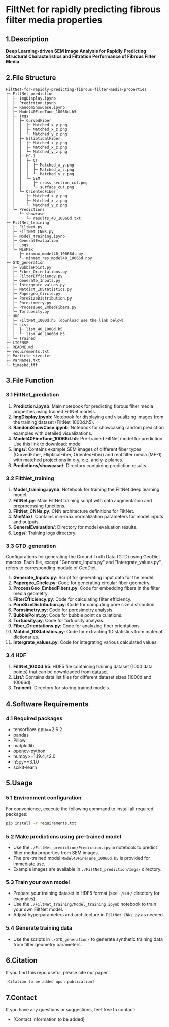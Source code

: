 # FiltNet for rapidly predicting fibrous filter media properties

## 1.Description

**Deep Learning-driven SEM Image Analysis for Rapidly Predicting Structural Characteristics and Filtration Performance of Fibrous Filter Media**

## 2.File Structure
```
FiltNet-for-rapidly-predicting-fibrous-filter-media-properties
├─ FiltNet_prediction
│  ├─ ImgDisplay.ipynb
│  ├─ Prediction.ipynb
│  ├─ RandomShowCase.ipynb
│  ├─ Model40FineTune_10066d.h5
│  ├─ Imgs
│  │  ├─ CurvedFiber
│  │  │  ├─ Matched_x_y.png
│  │  │  ├─ Matched_x_z.png
│  │  │  └─ Matched_y_z.png
│  │  ├─ EllipticalFiber
│  │  │  ├─ Matched_x_y.png
│  │  │  ├─ Matched_x_z.png
│  │  │  └─ Matched_y_z.png
│  │  ├─ MF-1
│  │  │  ├─ CT
│  │  │  │  ├─ Matched_x_y.png
│  │  │  │  ├─ Matched_x_z.png
│  │  │  │  └─ Matched_y_z.png
│  │  │  └─ SEM
│  │  │     ├─ cross_section_cut.png
│  │  │     └─ surface_cut.png
│  │  └─ OrientedFiber
│  │     ├─ Matched_x_y.png
│  │     ├─ Matched_x_z.png
│  │     └─ Matched_y_z.png
│  └─ Predictions
│     └─ showcase
│        └─ results_40_10066d.txt
├─ FiltNet_training
│  ├─ FiltNet.py
│  ├─ FiltNet_CNNs.py
│  ├─ Model_training.ipynb
│  ├─ GeneralEvaluation
│  ├─ Logs
│  └─ MinMax
│     ├─ minmax_model40_10066d.npy
│     └─ minmax_res_model40_10066d.npy
├─ GTD_generation
│  ├─ BubblePoint.py
│  ├─ Fiber_Orientations.py
│  ├─ FilterEfficiency.py
│  ├─ Generate_Inputs.py
│  ├─ Intergrate_values.py
│  ├─ Matdict_1DStatistics.py
│  ├─ Papergeo_Circle.py
│  ├─ PoreSizeDistribution.py
│  ├─ Porosimetry.py
│  ├─ ProcessGeo_EmbedFibers.py
│  └─ Tortuosity.py
├─ HDF
│  ├─ FiltNet_1000d.h5 (download use the link below)
│  ├─ List
│  │  ├─ list_40_1000d.h5
│  │  └─ list_40_10066d.h5
│  └─ Trained
├─ LICENSE
├─ README.md
├─ requirements.txt
├─ Particle_size.txt
├─ VarNames.txt
└─ timesbd.ttf

```

## 3.File Function

### 3.1 FiltNet_prediction
1. **Prediction.ipynb**: Main notebook for predicting fibrous filter media properties using trained FiltNet models.
2. **ImgDisplay.ipynb**: Notebook for displaying and visualizing images from the training dataset (FiltNet_1000d.h5).
3. **RandomShowCase.ipynb**: Notebook for showcasing random prediction examples with detailed visualizations.
4. **Model40FineTune_10066d.h5**: Pre-trained FiltNet model for prediction. Use this link to download: [model](https://1drv.ms/u/c/4790a4376137575d/EagLVo9ZYipKvPk3hqT0VCAB-XRfgUbIrv4lCOF6qdY01g?e=0qXpDF)
5. **Imgs/**: Contains example SEM images of different fiber types (CurvedFiber, EllipticalFiber, OrientedFiber) and real filter media (MF-1) with matched projections in x-y, x-z, and y-z planes.
6. **Predictions/showcase/**: Directory containing prediction results.

### 3.2 FiltNet_training
1. **Model_training.ipynb**: Notebook for training the FiltNet deep learning model.
2. **FiltNet.py**: Main FiltNet training script with data augmentation and preprocessing functions.
3. **FiltNet_CNNs.py**: CNN architecture definitions for FiltNet.
4. **MinMax/**: Contains min-max normalization parameters for model inputs and outputs.
5. **GeneralEvaluation/**: Directory for model evaluation results.
6. **Logs/**: Training logs directory.

### 3.3 GTD_generation
Configurations for generating the Ground Truth Data (GTD) using GeoDict macros. Each file, except "Generate_Inputs.py" and "Intergrate_values.py", refers to corresponding module of GeoDict. 
1. **Generate_Inputs.py**: Script for generating input data for the model.
2. **Papergeo_Circle.py**: Code for generating circular fiber geometry.
3. **ProcessGeo_EmbedFibers.py**: Code for embedding fibers in the filter media geometry.
4. **FilterEfficiency.py**: Code for calculating filter efficiency.
5. **PoreSizeDistribution.py**: Code for computing pore size distribution.
6. **Porosimetry.py**: Code for porosimetry analysis.
7. **BubblePoint.py**: Code for bubble point calculations.
8. **Tortuosity.py**: Code for tortuosity analysis.
9. **Fiber_Orientations.py**: Code for analyzing fiber orientations.
10. **Matdict_1DStatistics.py**: Code for extracting 1D statistics from material dictionaries.
11. **Intergrate_values.py**: Code for integrating various calculated values.

### 3.4 HDF
1. **FiltNet_1000d.h5**: HDF5 file containing training dataset (1000 data points) that can be downloaded from [dataset](https://1drv.ms/u/c/4790a4376137575d/ERUmG3tfaLtFl-Le5AfJIvoBIOWf4YKoQDJsb98WA1zVTg?e=6Xw7ta)
2. **List/**: Contains data list files for different dataset sizes (1000d and 10066d).
3. **Trained/**: Directory for storing trained models.


## 4.Software Requirements

### 4.1 Required packages

- tensorflow-gpu==2.6.2
- pandas
- Pillow
- matplotlib
- opencv-python
- numpy>=1.19.4,<2.0
- h5py==3.1.0
- scikit-learn

## 5.Usage

### 5.1 Environment configuration
For convenience, execute the following command to install all required packages:

```bash
pip install -r requirements.txt
```

### 5.2 Make predictions using pre-trained model
- Use the `./FiltNet_prediction/Prediction.ipynb` notebook to predict filter media properties from SEM images.
- The pre-trained model `Model40FineTune_10066d.h5` is provided for immediate use.
- Example images are available in `./FiltNet_prediction/Imgs/` directory.

### 5.3 Train your own model
- Prepare your training dataset in HDF5 format (see `./HDF/` directory for examples).
- Use the `./FiltNet_training/Model_training.ipynb` notebook to train your own FiltNet model.
- Adjust hyperparameters and architecture in `FiltNet_CNNs.py` as needed.

### 5.4 Generate training data
- Use the scripts in `./GTD_generation/` to generate synthetic training data from filter geometry parameters.


## 6.Citation

If you find this repo useful, please cite our paper.

```
[Citation to be added upon publication]
```


## 7.Contact
If you have any questions or suggestions, feel free to contact:
- [Contact information to be added]
